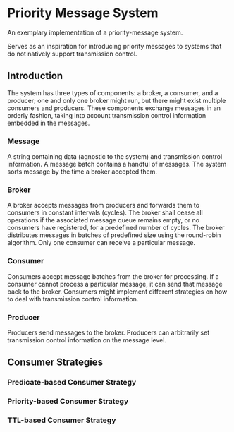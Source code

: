 # Priority Message System

An exemplary implementation of a priority-message system.

Serves as an inspiration for introducing priority messages to systems that do not natively support transmission control.

## Introduction
The system has three types of components: a broker, a consumer, and a producer; one and only one broker might run, but there might exist multiple consumers and producers. These components exchange messages in an orderly fashion, taking into account transmission control information embedded in the messages.

### Message
A string containing data (agnostic to the system) and transmission control information. A message batch contains a handful of messages. The system sorts message by the time a broker accepted them.

### Broker
A broker accepts messages from producers and forwards them to consumers in constant intervals (cycles). The broker shall cease all operations if the associated message queue remains empty, or no consumers have registered, for a predefined number of cycles. The broker distributes messages in batches of predefined size using the round-robin algorithm. Only one consumer can receive a particular message.

### Consumer
Consumers accept message batches from the broker for processing. If a consumer cannot process a particular message, it can send that message back to the broker. Consumers might implement different strategies on how to deal with transmission control information.

### Producer
Producers send messages to the broker. Producers can arbitrarily set transmission control information on the message level.

## Consumer Strategies


### Predicate-based Consumer Strategy
### Priority-based Consumer Strategy
### TTL-based Consumer Strategy
